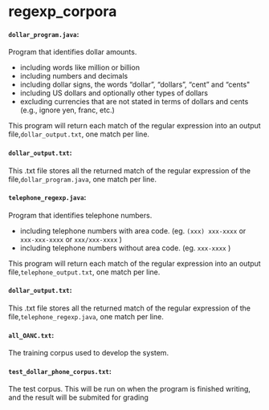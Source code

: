 # regexp_corpora

#### `dollar_program.java`: 
Program that identifies dollar amounts.
- including words like million or billion
- including numbers and decimals
- including dollar signs, the words “dollar”, “dollars”, “cent” and “cents"
- including US dollars and optionally other types of dollars
- excluding currencies that are not stated in terms of dollars and cents (e.g., ignore yen, franc, etc.)

This program will return each match of the regular expression into an output file,`dollar_output.txt`, one match per line.


#### `dollar_output.txt`:
This .txt file stores all the returned match of the regular expression of the file,`dollar_program.java`, one match per line.


#### `telephone_regexp.java`:  
Program that identifies telephone numbers.
- including telephone numbers with area code. (eg. `(xxx) xxx-xxxx` or `xxx-xxx-xxxx` or `xxx/xxx-xxxx` )
- including telephone numbers without area code. (eg. `xxx-xxxx` )

This program will return each match of the regular expression into an output file,`telephone_output.txt`, one match per line.


#### `dollar_output.txt`:
This .txt file stores all the returned match of the regular expression of the file,`telephone_regexp.java`, one match per line.


#### `all_OANC.txt`:
The training corpus used to develop the system.


#### `test_dollar_phone_corpus.txt`:
The test corpus. This will be run on when the program is finished writing, and the result will be submited for grading



